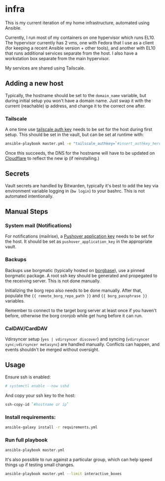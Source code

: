 # infra

This is my current iteration of my home infrastructure, automated using Ansible.

Currently, I run most of my containers on one hypervisor which runs EL10. The hypervisor currently has 2 vms, one with Fedora that I use as a client (for keeping a recent Ansible version + other tools), and another with EL10 that runs additional services separate from the host.  I also have a workstation box separate from the main hypervisor.

My services are shared using Tailscale.

## Adding a new host
Typically, the hostname should be set to the `domain_name` variable, but during initial setup you won't have a domain name.  Just swap it with the current (reachable) ip address, and change it to the correct one after.

### Tailscale
A one time use [tailscale auth key](https://login.tailscale.com/admin/settings/keys) needs to be set for the host during first setup.  This should be set in the vault, but can be set at runtime with:

```bash
ansible-playbook master.yml -e "tailscale_authkey=`#insert_authkey_here`" --limit `#ansible_hostname`
```

Once this succeeds, the DNS for the hostname will have to be updated on [Cloudflare](https://dash.cloudflare.com/) to reflect the new ip (if reinstalling.)

## Secrets
Vault secrets are handled by Bitwarden, typically it's best to add the key via environment variable logging in (`bw login`) to your bashrc.  This is not automated intentionally.

## Manual Steps

### System mail (Notifications)
For notifications (mailrise), a [Pushover application key](https://pushover.net/) needs to be set for the host.  It should be set as `pushover_application_key` in the appropriate vault.

### Backups
Backups use borgmatic (typically hosted on [borgbase](https://www.borgbase.com/)), use a pinned borgmatic package.  A root ssh key should be generated and propegated to the receiving server. This is not done manually.

Initializing the borg repo also needs to be done manually.  After that, populate the `{{ remote_borg_repo_path }}` and `{{ borg_passphrase }}` variables.

Remember to connect to the target borg server at least once if you haven't before, otherwise the borg cronjob while get hung before it can run.

### CalDAV/CardDAV
Vdirsyncer setup (`yes | vdirsyncer discover`) and syncing (`vdirsyncer sync;vdirsyncer metasync`) are handled manually.  Conflicts can happen, and events shouldn't be merged without oversight.

## Usage

Ensure ssh is enabled:
```bash
# systemctl enable --now sshd
```

And copy your ssh key to the host:
```bash
ssh-copy-id `#hostname or ip`
```

### Install requirements:
```bash
ansible-galaxy install -r requirements.yml 
```

### Run full playbook
```bash
ansible-playbook master.yml
```

It's also possible to run against a particular group, which can help speed things up if testing small changes.
```bash
ansible-playbook master.yml --limit interactive_boxes
```
